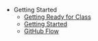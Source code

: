 - Getting Started
  - [Getting Ready for Class](./getting_started/01_getting_ready_for_class.md)
  - [Getting Started](./getting_started/02_getting_started.md)
  - [GitHub Flow](./getting_started/03_github_flow.md)